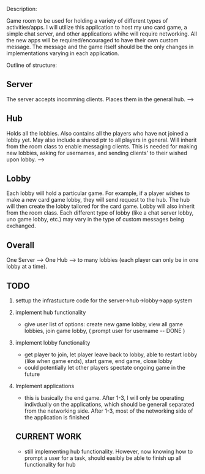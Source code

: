 Description:

Game room to be used for holding a variety of different types of activities/apps. I will utilize this application to host my uno card game, a simple chat server, and other applications whihc will require networking. All the new apps will be required/encouraged to have their own custom message. The message and the game itself should be the only changes in implementations varying in each application.

Outline of structure:

## Server
The server accepts incomming clients. Places them in the general hub.
-->
## Hub
Holds all the lobbies. Also contains all the players who have not joined a lobby yet. May also include a shared ptr to all players in general. Will inherit from the room class to enable messaging clients. This is needed for making new lobbies, asking for usernames, and sending clients' to their wished upon lobby.
-->
## Lobby
Each lobby will hold a particular game. For example, if a player wishes to make a new card game lobby, they will send request to the hub. The hub will then create the lobby tailored for the card game. Lobby will also inherit from the room class. Each different type of lobby (like a chat server lobby, uno game lobby, etc.) may vary in the type of custom messages being exchanged. 

## Overall

One Server --> One Hub --> to many lobbies (each player can only be in one lobby at a time).






## TODO
1. settup the infrastucture code for the server->hub->lobby->app system
2. implement hub functionality
	- give user list of options: create new game lobby, view all game lobbies, join game lobby, ( prompt user for username -- DONE )
3. implement lobby functionality
	- get player to join, let player leave back to lobby, able to restart lobby (like when game ends), start game, end game, close lobby
	- could potentially let other players spectate ongoing game in the future
4. Implement applications
	- this is basically the end game. After 1-3, I will only be operating indivdually on the applications, which should be generall separated from the networking side. After 1-3, most of the networking side of the application is finished



	## CURRENT WORK
	- still implementing hub functionality. However, now  knowing how to prompt a user for a task, should easibly be able to finish up all functionality for hub
